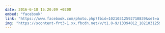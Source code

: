 ```yaml
---
date: 2016-6-10 15:20:09 +0200
embed: "facebook"
link: "https://www.facebook.com/photo.php?fbid=10210312592710839&set=a.10210312572430332.1073741847.1222205615&type=3&theater"
img: "https://scontent-frt3-1.xx.fbcdn.net/v/t1.0-9/13394012_10210312592710839_6051071846265848525_n.jpg?oh=0f9e0ac5f0291b55973bc4dd5ea693fd&oe=59634F1E"
---
```

